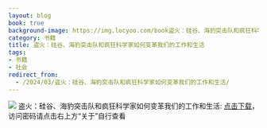 ```yaml
---
layout: blog
book: true
background-image: https://img.locyoo.com/book盗火：硅谷、海豹突击队和疯狂科学家如何变革我们的工作和生活.jpg
category: 书籍
title: 盗火：硅谷、海豹突击队和疯狂科学家如何变革我们的工作和生活
tags:
- 书籍
- 社会
redirect_from:
  - /2024/03/盗火：硅谷、海豹突击队和疯狂科学家如何变革我们的工作和生活/
---
```

![](https://img.locyoo.com/book盗火：硅谷、海豹突击队和疯狂科学家如何变革我们的工作和生活.jpg)
盗火：硅谷、海豹突击队和疯狂科学家如何变革我们的工作和生活: <a name = "ref1" href="https://url18.ctfile.com/f/50983618-1418306375-43e7b4?p=3619">点击下载</a>，访问密码请点击右上方“关于”自行查看